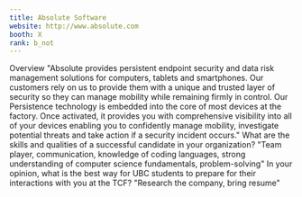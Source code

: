 ```yaml
---
title: Absolute Software
website: http://www.absolute.com
booth: X
rank: b_not
---
```

Overview
"Absolute provides persistent endpoint security and data risk management solutions for computers, tablets and smartphones. Our customers rely on us to provide them with a unique and trusted layer of security so they can manage mobility while remaining firmly in control. Our Persistence technology is embedded into the core of most devices at the factory. Once activated, it provides you with comprehensive visibility into all of your devices enabling you to confidently manage mobility, investigate potential threats and take action if a security incident occurs."
What are the skills and qualities of a successful candidate in your organization?
"Team player, communication, knowledge of coding languages, strong understanding of computer science fundamentals, problem-solving"
In your opinion, what is the best way for UBC students to prepare for their interactions with you at the TCF?
"Research the company, bring resume"
